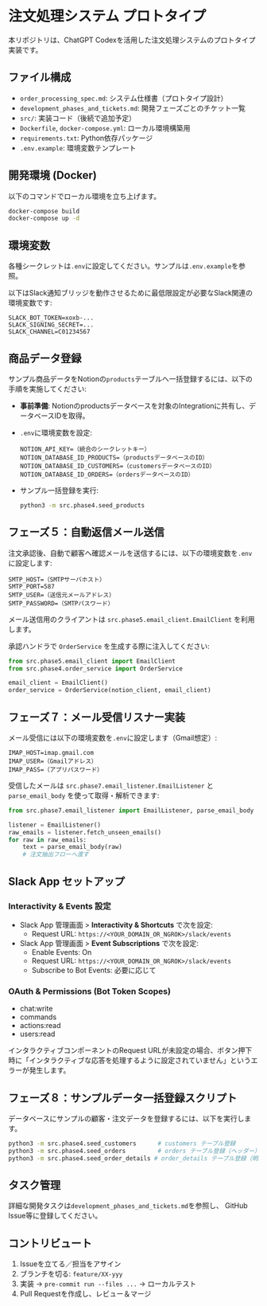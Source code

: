 # 注文処理システム プロトタイプ

本リポジトリは、ChatGPT Codexを活用した注文処理システムのプロトタイプ実装です。

## ファイル構成
- `order_processing_spec.md`: システム仕様書（プロトタイプ設計）
- `development_phases_and_tickets.md`: 開発フェーズごとのチケット一覧
- `src/`: 実装コード（後続で追加予定）
- `Dockerfile`, `docker-compose.yml`: ローカル環境構築用
- `requirements.txt`: Python依存パッケージ
- `.env.example`: 環境変数テンプレート

## 開発環境 (Docker)
以下のコマンドでローカル環境を立ち上げます。
```bash
docker-compose build
docker-compose up -d
```  

## 環境変数
各種シークレットは`.env`に設定してください。サンプルは`.env.example`を参照。

以下はSlack通知ブリッジを動作させるために最低限設定が必要なSlack関連の環境変数です:
```dotenv
SLACK_BOT_TOKEN=xoxb-...
SLACK_SIGNING_SECRET=...
SLACK_CHANNEL=C01234567
```

## 商品データ登録

サンプル商品データをNotionの`products`テーブルへ一括登録するには、以下の手順を実施してください:

- **事前準備**: Notionのproductsデータベースを対象のIntegrationに共有し、データベースIDを取得。
- `.env`に環境変数を設定:

  ```dotenv
  NOTION_API_KEY=（統合のシークレットキー）
  NOTION_DATABASE_ID_PRODUCTS=（productsデータベースのID）
  NOTION_DATABASE_ID_CUSTOMERS=（customersデータベースのID）
  NOTION_DATABASE_ID_ORDERS=（ordersデータベースのID）
  ```

- サンプル一括登録を実行:

  ```bash
  python3 -m src.phase4.seed_products
  ```

## フェーズ５：自動返信メール送信

注文承認後、自動で顧客へ確認メールを送信するには、以下の環境変数を`.env`に設定します:

```dotenv
SMTP_HOST=（SMTPサーバホスト）
SMTP_PORT=587
SMTP_USER=（送信元メールアドレス）
SMTP_PASSWORD=（SMTPパスワード）
```

メール送信用のクライアントは `src.phase5.email_client.EmailClient` を利用します。

承認ハンドラで `OrderService` を生成する際に注入してください:

```python
from src.phase5.email_client import EmailClient
from src.phase4.order_service import OrderService

email_client = EmailClient()
order_service = OrderService(notion_client, email_client)
```

## フェーズ７：メール受信リスナー実装

メール受信には以下の環境変数を`.env`に設定します（Gmail想定）:

```dotenv
IMAP_HOST=imap.gmail.com
IMAP_USER=（Gmailアドレス）
IMAP_PASS=（アプリパスワード）
```

受信したメールは `src.phase7.email_listener.EmailListener` と `parse_email_body` を使って取得・解析できます:

```python
from src.phase7.email_listener import EmailListener, parse_email_body

listener = EmailListener()
raw_emails = listener.fetch_unseen_emails()
for raw in raw_emails:
    text = parse_email_body(raw)
    # 注文抽出フローへ渡す
```

## Slack App セットアップ

### Interactivity & Events 設定
- Slack App 管理画面 > **Interactivity & Shortcuts** で次を設定:
  - Request URL: `https://<YOUR_DOMAIN_OR_NGROK>/slack/events`
- Slack App 管理画面 > **Event Subscriptions** で次を設定:
  - Enable Events: On
  - Request URL: `https://<YOUR_DOMAIN_OR_NGROK>/slack/events`
  - Subscribe to Bot Events: 必要に応じて

### OAuth & Permissions (Bot Token Scopes)
- chat:write
- commands
- actions:read
- users:read

インタラクティブコンポーネントのRequest URLが未設定の場合、ボタン押下時に「インタラクティブな応答を処理するように設定されていません」というエラーが発生します。

## フェーズ８：サンプルデータ一括登録スクリプト
データベースにサンプルの顧客・注文データを登録するには、以下を実行します。

```bash
python3 -m src.phase4.seed_customers      # customers テーブル登録
python3 -m src.phase4.seed_orders         # orders テーブル登録（ヘッダー）
python3 -m src.phase4.seed_order_details # order_details テーブル登録（明細）
```

## タスク管理
詳細な開発タスクは`development_phases_and_tickets.md`を参照し、
GitHub Issue等に登録してください。

## コントリビュート
1. Issueを立てる／担当をアサイン
2. ブランチを切る: `feature/XX-yyy`
3. 実装 → `pre-commit run --files ...` → ローカルテスト
4. Pull Requestを作成し、レビュー＆マージ
